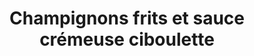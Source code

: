 ---
title: Champignons frits et sauce crémeuse ciboulette
draft: false
layout: recettes
type: plat
categories:
  - Accompagnement
regime:
  - vegan
cuisson: Oui
temperature: Chaud
plate: 250
quantite_desc: 2 champis par personne
check: Oui
checkAlwaysOk: false
ingredients:
  legumes:
    - title: Ail
      quantite: 4
      unit: tête·s
    - title: échalote
      quantite: 1.3
      unit: Kg
    - title: Champignon de Paris
      quantite: 30
      unit: Kg
  lof:
    - title: huile d'olive
      quantite: 930
      unit: ml
    - title: Fécule de maïs (Maïzena)
      quantite: 620
      unit: grammes
    - title: Lait de soja
      quantite: 6.2
      unit: litre
    - title: Crème soja
      quantite: 6.2
      unit: litre
    - title: huile de friture
      quantite: 5
      unit: litre
    - title: Farine de blé
      quantite: 10
      unit: Kg
  autres:
    - title: Eau
  sec:
    - title: corn flakes
      quantite: 7
      unit: Kg
  epices:
    - title: Poivre
    - title: Ciboulette
      quantite: 6
      unit: bottes
    - title: Sel
preparation: >-
  
  Champignons de Paris panés :

  champignons de paris, panure( farine, eau, corn flakes, sel) huile friture 


  Sauce cremeuse vegan ciboulette  :


  creme soja, lait soja, huile olive, maizena, ail, echalottes, ciboulette, sel, poivre



  Je tape la recette + précise dès que je peux
publishDate: 2025-06-18T00:46:00.000Z
uuid: dy3mp8uz
titleslug: champignons-frits-et-sauce-cremeuse-ciboulette_dy3mp8uz
---